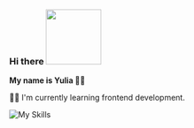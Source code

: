 


### Hi there <img src="https://user-images.githubusercontent.com/81177974/233072897-83f3aa66-9946-4eb9-8b15-1725075f569a.gif" width="100" height="100">
<b font-size="26px">My name is Yulia :lotus_position_woman:</b>


 👩‍💻 I'm currently learning frontend development.


![My Skills](https://skillicons.dev/icons?i=js,html,css)


